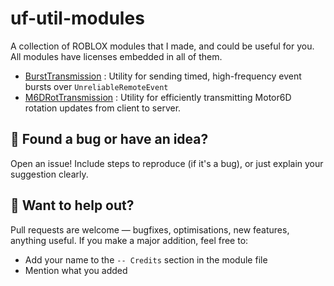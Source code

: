 # uf-util-modules
A collection of ROBLOX modules that I made, and could be useful for you.
All modules have licenses embedded in all of them.

- [BurstTransmission](https://github.com/Hammercroft/uf-util-modules/blob/main/BurstTransmission.lua) : Utility for sending timed, high-frequency event bursts over `UnreliableRemoteEvent`
- [M6DRotTransmission](https://github.com/Hammercroft/uf-util-modules/blob/main/M6DRotTransmission.lua) : Utility for efficiently transmitting Motor6D rotation updates from client to server.

## 💬 Found a bug or have an idea?
Open an issue! Include steps to reproduce (if it's a bug), or just explain your suggestion clearly.

## 🔧 Want to help out?
Pull requests are welcome — bugfixes, optimisations, new features, anything useful.
If you make a major addition, feel free to:
- Add your name to the `-- Credits` section in the module file
- Mention what you added
